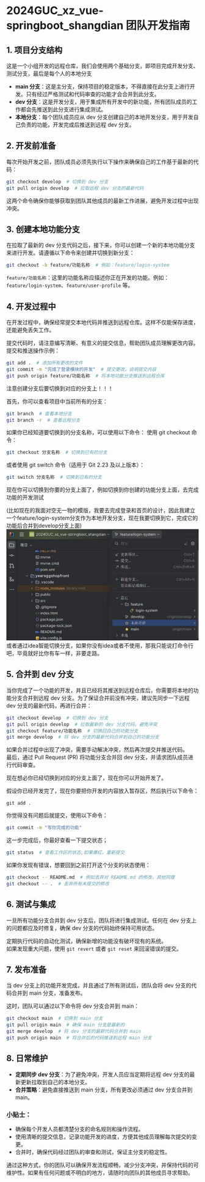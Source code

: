 # 2024GUC_xz_vue-springboot_shangdian 团队开发指南

## 1. 项目分支结构
这是一个小组开发的远程仓库，我们会使用两个基础分支，即项目完成开发分支、测试分支，最后是每个人的本地分支

- **main 分支**：这是主分支，保持项目的稳定版本，不得直接在此分支上进行开发。只有经过严格测试和代码审查的功能才会合并到此分支。
- **dev 分支**：这是开发分支，用于集成所有开发中的新功能，所有团队成员的工作都会先推送到此分支进行集成测试。
- **本地分支**：每个团队成员应从 dev 分支创建自己的本地开发分支，用于开发自己负责的功能，开发完成后推送到远程 dev 分支。

## 2. 开发前准备

每次开始开发之前，团队成员必须先执行以下操作来确保自己的工作基于最新的代码：

~~~bash
git checkout develop  # 切换到 dev 分支
git pull origin develop  # 拉取远程 dev 分支的最新代码
~~~

这两个命令确保你能够获取到团队其他成员的最新工作进展，避免开发过程中出现冲突。

## 3. 创建本地功能分支

在拉取了最新的 dev 分支代码之后，接下来，你可以创建一个新的本地功能分支来进行开发。请遵循以下命令来创建并切换到新分支：

~~~bash
git checkout -b feature/功能名称  # 例如：feature/login-system
~~~

`feature/功能名称`：这里的功能名称应描述你正在开发的功能。例如：`feature/login-system`、`feature/user-profile` 等。

## 4. 开发过程中

在开发过程中，确保经常提交本地代码并推送到远程仓库。这样不仅能保存进度，还能避免丢失工作。

提交代码时，请注意编写清晰、有意义的提交信息，帮助团队成员理解更改内容。  
提交和推送操作示例：

~~~bash
git add .  # 添加所有更改的文件
git commit -m "完成了登录模块的开发"  # 提交更改，说明提交内容
git push origin feature/功能名称  # 将本地功能分支推送到远程仓库
~~~
注意创建分支后要切换到对应的分支上！！！

首先，你可以查看项目中当前所有的分支：

~~~bash
git branch  # 查看本地分支
git branch -r  # 查看远程分支
~~~
如果你已经知道要切换到的分支名称，可以使用以下命令：
使用 git checkout 命令：


~~~bash
git checkout 分支名称  # 切换到已有的分支
~~~
或者使用 git switch 命令（适用于 Git 2.23 及以上版本）：
~~~bash
git switch 分支名称  # 切换到已有的分支
~~~
现在你可以切换到你要的分支上面了，例如切换到你创建的功能分支上面，去完成功能的开发测试

(比如现在的我面对空无一物的模版，我要去完成登录和首页的设计，因此我建立一个feature/login-system分支作为本地开发分支，现在我要切换到它，完成它的功能后合并到develop分支上面)
![img.png](img.png)
或者通过idea智能切换分支，如果你没有idea或者不使用，那我只能说打命令行吧，毕竟就好比你有车一样，非要走路。
## 5. 合并到 dev 分支

当你完成了一个功能的开发，并且已经将其推送到远程仓库后，你需要将本地的功能分支合并到远程 dev 分支。为了保证合并前没有冲突，建议先同步一下远程 dev 分支的最新代码，再进行合并：

~~~bash
git checkout develop  # 切换到 dev 分支
git pull origin develop  # 拉取最新的 dev 分支代码，避免冲突
git checkout feature/功能名称  # 切换回自己的功能分支
git merge develop  # 将 dev 分支的最新代码合并到自己的功能分支
~~~

如果合并过程中出现了冲突，需要手动解决冲突，然后再次提交并推送代码。  
最后，通过 Pull Request (PR) 将功能分支合并回 dev 分支，并请求团队成员进行代码审查。

现在想必你已经切换到对应的分支上面了，现在你可以开始开发了。



假设你已经开发完了，现在你要把你开发的内容放入暂存区，然后执行以下命令：
~~~nash
git add .
~~~

你觉得没有问题后就提交，使用以下命令：
~~~bash
git commit -m "写你完成的功能"
~~~
这一步完成后，你最好查看一下提交状态；
~~~bash
git status  # 查看工作区的状态,如果爆红，重新提交
~~~
如果你发现有错误，想要回到之前打开这个分支的状态使用：
~~~bash
git checkout -- README.md  # 例如丢弃对 README.md 的修改，其他同理
git checkout -- .  # 丢弃所有未提交的修改
~~~
## 6. 测试与集成

一旦所有功能分支合并到 dev 分支后，团队将进行集成测试。任何在 dev 分支上的问题都应及时修复，确保 dev 分支的代码始终保持可用状态。

定期执行代码的自动化测试，确保新增的功能没有破坏现有的系统。  
如果发现重大问题，使用 `git revert` 或者 `git reset` 来回滚错误的提交。

## 7. 发布准备

当 dev 分支上的功能开发完成，并且通过了所有测试后，团队会将 dev 分支的代码合并到 main 分支，准备发布。

这时，团队可以通过以下命令将 dev 分支合并到 main：

~~~bash
git checkout main  # 切换到 main 分支
git pull origin main  # 确保 main 分支是最新的
git merge develop  # 将 dev 分支的最新代码合并到 main
git push origin main  # 将合并后的代码推送到远程 main 分支
~~~

## 8. 日常维护

- **定期同步 dev 分支**：为了避免冲突，开发人员应当定期将远程 dev 分支的最新更新拉取到自己的本地分支。
- **合并策略**：避免直接推送到 main 分支，所有更改必须通过 dev 分支合并到 main。

### 小贴士：
- 确保每个开发人员都清楚分支的命名规则和操作流程。
- 使用清晰的提交信息，记录功能开发的进度，方便其他成员理解每次提交的变更。
- 合并时，确保代码经过团队的审查和测试，保证主分支的稳定性。

通过这种方式，你的团队可以确保开发流程顺畅，减少分支冲突，并保持代码的可维护性。如果有任何问题或不明白的地方，请随时向团队的其他成员寻求帮助。
